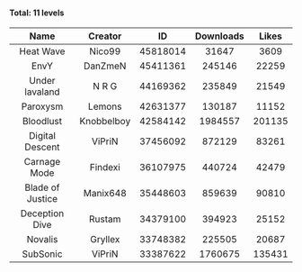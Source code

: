 #### Total: 11 levels

| Name | Creator | ID | Downloads | Likes |
|:---:|:---:|:---:|:---:|:---:|
| Heat Wave | Nico99 | 45818014 | 31647 | 3609
| EnvY | DanZmeN | 45411361 | 245146 | 22259
| Under lavaland | N R G | 44169362 | 235849 | 21549
| Paroxysm | Lemons | 42631377 | 130187 | 11152
| Bloodlust | Knobbelboy | 42584142 | 1984557 | 201135
| Digital Descent | ViPriN | 37456092 | 872129 | 83261
| Carnage Mode | Findexi | 36107975 | 440724 | 42479
| Blade of Justice | Manix648 | 35448603 | 859639 | 90810
| Deception Dive | Rustam | 34379100 | 394923 | 25152
| Novalis | Gryllex | 33748382 | 225505 | 20687
| SubSonic | ViPriN | 33387622 | 1760675 | 135431
